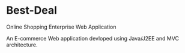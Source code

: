 # Best-Deal
Online Shopping Enterprise Web Application

An E-commerce Web application devloped using Java/J2EE and MVC architecture.
